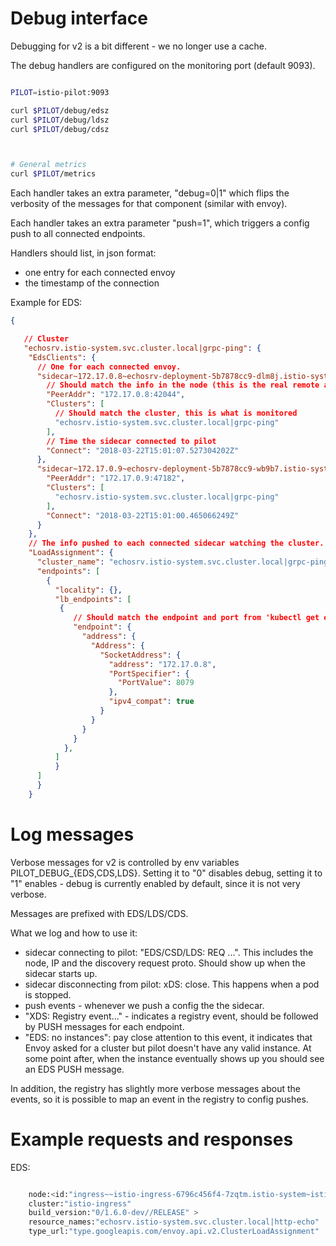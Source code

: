 
# Debug interface

Debugging for v2 is a bit different - we no longer use a cache.

The debug handlers are configured on the monitoring port (default 9093).

```bash

PILOT=istio-pilot:9093

curl $PILOT/debug/edsz
curl $PILOT/debug/ldsz
curl $PILOT/debug/cdsz



# General metrics
curl $PILOT/metrics 


```

Each handler takes an extra parameter, "debug=0|1" which flips the verbosity of the 
messages for that component (similar with envoy).

Each handler takes an extra parameter "push=1", which triggers a config push to all
connected endpoints.

Handlers should list, in json format:
- one entry for each connected envoy
- the timestamp of the connection

Example for EDS:

```json
{

   // Cluster
   "echosrv.istio-system.svc.cluster.local|grpc-ping": {
    "EdsClients": {
      // One for each connected envoy. 
      "sidecar~172.17.0.8~echosrv-deployment-5b7878cc9-dlm8j.istio-system~istio-system.svc.cluster.local-116": {
        // Should match the info in the node (this is the real remote address)
        "PeerAddr": "172.17.0.8:42044",
        "Clusters": [
          // Should match the cluster, this is what is monitored
          "echosrv.istio-system.svc.cluster.local|grpc-ping"
        ],
        // Time the sidecar connected to pilot
        "Connect": "2018-03-22T15:01:07.527304202Z"
      },
      "sidecar~172.17.0.9~echosrv-deployment-5b7878cc9-wb9b7.istio-system~istio-system.svc.cluster.local-75": {
        "PeerAddr": "172.17.0.9:47182",
        "Clusters": [
          "echosrv.istio-system.svc.cluster.local|grpc-ping"
        ],
        "Connect": "2018-03-22T15:01:00.465066249Z"
      }
    },
    // The info pushed to each connected sidecar watching the cluster.
    "LoadAssignment": {
      "cluster_name": "echosrv.istio-system.svc.cluster.local|grpc-ping",
      "endpoints": [
        {
          "locality": {},
          "lb_endpoints": [
           {
              // Should match the endpoint and port from 'kubectl get ep'
              "endpoint": {
                "address": {
                  "Address": {
                    "SocketAddress": {
                      "address": "172.17.0.8",
                      "PortSpecifier": {
                        "PortValue": 8079
                      },
                      "ipv4_compat": true
                    }
                  }
                }
              }
            },
          ]
          }
      ]
      }
    }


```

# Log messages

Verbose messages for v2 is controlled by env variables PILOT_DEBUG_{EDS,CDS,LDS}.
Setting it to "0" disables debug, setting it to "1" enables - debug is currently 
enabled by default, since it is not very verbose.

Messages are prefixed with EDS/LDS/CDS. 

What we log and how to use it:
- sidecar connecting to pilot: "EDS/CSD/LDS: REQ ...". This includes the node, IP and the discovery 
request proto. Should show up when the sidecar starts up.
- sidecar disconnecting from pilot: xDS: close. This happens when a pod is stopped.
- push events - whenever we push a config the the sidecar.
- "XDS: Registry event..." - indicates a registry event, should be followed by PUSH messages for 
each endpoint. 
- "EDS: no instances": pay close attention to this event, it indicates that Envoy asked for 
a cluster but pilot doesn't have any valid instance. At some point after, when the instance eventually
shows up you should see an EDS PUSH message.

In addition, the registry has slightly more verbose messages about the events, so it is 
possible to map an event in the registry to config pushes.


# Example requests and responses


EDS: 

```bash

    node:<id:"ingress~~istio-ingress-6796c456f4-7zqtm.istio-system~istio-system.svc.cluster.local"
    cluster:"istio-ingress"
    build_version:"0/1.6.0-dev//RELEASE" >
    resource_names:"echosrv.istio-system.svc.cluster.local|http-echo"
    type_url:"type.googleapis.com/envoy.api.v2.ClusterLoadAssignment"

```
